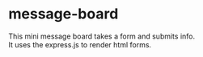 # message-board


This mini message board takes a form and submits info.<br>
It uses the express.js to render html forms.